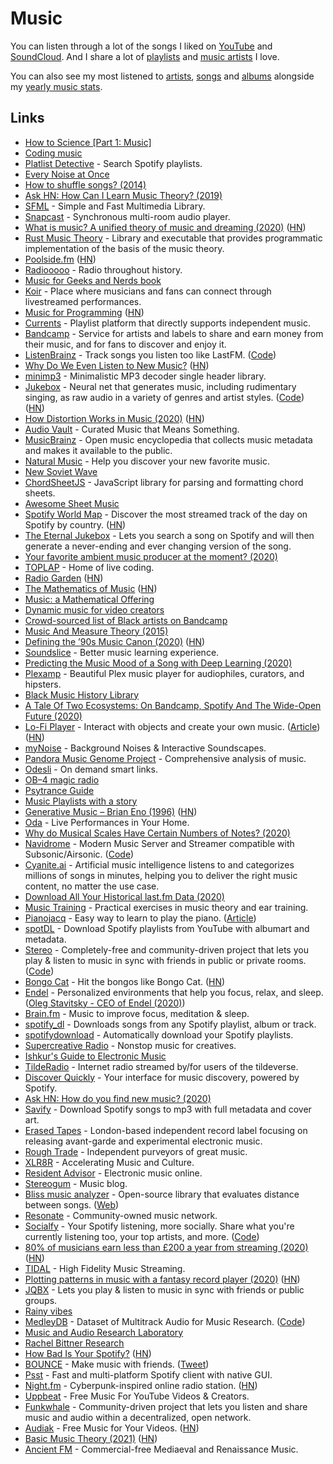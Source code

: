 # Music

You can listen through a lot of the songs I liked on [YouTube](https://www.youtube.com/playlist?list=PL0nGxteCFLXYA1fsLmlWzY0Tyoo3c7tF-) and [SoundCloud](https://soundcloud.com/you/likes). And I share a lot of [playlists](music-playlists.md) and [music artists](music-artists.md) I love.

You can also see my most listened to [artists](https://www.last.fm/user/playfullyExist/library/artists), [songs](https://www.last.fm/user/playfullyExist/library/tracks) and [albums](https://www.last.fm/user/playfullyExist/library/albums) alongside my [yearly music stats](https://www.last.fm/user/playfullyExist/listening-report/year).

## Links

- [How to Science [Part 1: Music]](https://www.youtube.com/watch?v=d3mHfqd0VZY)
- [Coding music](https://gist.github.com/staltz/99d70c8ae57bdc71a53b83e74a51d096)
- [Platlist Detective](https://www.playlistdetective.com/) - Search Spotify playlists.
- [Every Noise at Once](http://everynoise.com/engenremap.html)
- [How to shuffle songs? (2014)](https://labs.spotify.com/2014/02/28/how-to-shuffle-songs/)
- [Ask HN: How Can I Learn Music Theory? (2019)](https://news.ycombinator.com/item?id=21822225)
- [SFML](https://github.com/SFML/SFML) - Simple and Fast Multimedia Library.
- [Snapcast](https://github.com/badaix/snapcast) - Synchronous multi-room audio player.
- [What is music? A unified theory of music and dreaming (2020)](https://whatismusic.info/blog/AUnifiedTheoryOfMusicAndDreaming.html) ([HN](https://news.ycombinator.com/item?id=22036473))
- [Rust Music Theory](https://github.com/ozankasikci/rust-music-theory) - Library and executable that provides programmatic implementation of the basis of the music theory.
- [Poolside.fm](https://poolside.fm/) ([HN](https://news.ycombinator.com/item?id=22371629))
- [Radiooooo](http://radiooooo.com/) - Radio throughout history.
- [Music for Geeks and Nerds book](https://pedrokroger.net/mfgan/)
- [Koir](https://koir.tv/) - Place where musicians and fans can connect through livestreamed performances.
- [Music for Programming](http://musicforprogramming.net/) ([HN](https://news.ycombinator.com/item?id=21771600))
- [Currents](https://a.currents.fm) - Playlist platform that directly supports independent music.
- [Bandcamp](https://bandcamp.com/) - Service for artists and labels to share and earn money from their music, and for fans to discover and enjoy it.
- [ListenBrainz](https://listenbrainz.org/) - Track songs you listen too like LastFM. ([Code](https://github.com/metabrainz/listenbrainz-server))
- [Why Do We Even Listen to New Music?](https://pitchfork.com/features/article/listen-to-music/) ([HN](https://news.ycombinator.com/item?id=22941185))
- [minimp3](https://github.com/lieff/minimp3) - Minimalistic MP3 decoder single header library.
- [Jukebox](https://openai.com/blog/jukebox/) - Neural net that generates music, including rudimentary singing, as raw audio in a variety of genres and artist styles. ([Code](https://github.com/openai/jukebox/)) ([HN](https://news.ycombinator.com/item?id=23032243))
- [How Distortion Works in Music (2020)](https://benmosheron.gitlab.io/blog/2020/04/26/distortion.html) ([HN](https://news.ycombinator.com/item?id=23232268))
- [Audio Vault](https://www.audio-vault.com/) - Curated Music that Means Something.
- [MusicBrainz](https://musicbrainz.org/) - Open music encyclopedia that collects music metadata and makes it available to the public.
- [Natural Music](https://www.naturalmusic.co/) - Help you discover your new favorite music.
- [New Soviet Wave](https://newsovietwave.com/)
- [ChordSheetJS](https://github.com/martijnversluis/ChordSheetJS) - JavaScript library for parsing and formatting chord sheets.
- [Awesome Sheet Music](https://github.com/ad-si/awesome-sheet-music)
- [Spotify World Map](https://www.worldspotify.com/) - Discover the most streamed track of the day on Spotify by country. ([HN](https://news.ycombinator.com/item?id=23343466))
- [The Eternal Jukebox](https://eternalbox.dev/jukebox_index.html) - Lets you search a song on Spotify and will then generate a never-ending and ever changing version of the song.
- [Your favorite ambient music producer at the moment? (2020)](https://www.reddit.com/r/ambientmusic/comments/gwqd29/your_favorite_ambient_music_producer_at_the_moment/)
- [TOPLAP](https://toplap.org/) - Home of live coding.
- [Radio Garden](http://radio.garden/) ([HN](https://news.ycombinator.com/item?id=23477771))
- [The Mathematics of Music](https://imaginary.org/sites/default/files/20190911-lala-booklet-v0.4-web-text.pdf) ([HN](https://news.ycombinator.com/item?id=23486452))
- [Music: a Mathematical Offering](https://homepages.abdn.ac.uk/d.j.benson/pages/html/maths-music.html)
- [Dynamic music for video creators](https://www.moodelizer.com/studio/music-for-video)
- [Crowd-sourced list of Black artists on Bandcamp](https://www.blackbandcamp.info/#/)
- [Music And Measure Theory (2015)](https://www.youtube.com/watch?v=cyW5z-M2yzw)
- [Defining the ’90s Music Canon (2020)](https://pudding.cool/2020/07/song-decay/) ([HN](https://news.ycombinator.com/item?id=23919786))
- [Soundslice](https://www.soundslice.com/) - Better music learning experience.
- [Predicting the Music Mood of a Song with Deep Learning (2020)](https://towardsdatascience.com/predicting-the-music-mood-of-a-song-with-deep-learning-c3ac2b45229e)
- [Plexamp](https://plexamp.com/) - Beautiful Plex music player for audiophiles, curators, and hipsters.
- [Black Music History Library](https://blackmusiclibrary.com/Library)
- [A Tale Of Two Ecosystems: On Bandcamp, Spotify And The Wide-Open Future (2020)](https://www.npr.org/2020/08/19/903547253/a-tale-of-two-ecosystems-on-bandcamp-spotify-and-the-wide-open-future?t=1598103940702)
- [Lo-Fi Player](https://magenta.github.io/lofi-player/) - Interact with objects and create your own music. ([Article](https://magenta.tensorflow.org/lofi-player)) ([HN](https://news.ycombinator.com/item?id=24389748))
- [myNoise](https://mynoise.net/) - Background Noises & Interactive Soundscapes.
- [Pandora Music Genome Project](https://www.pandora.com/about/mgp) - Comprehensive analysis of music.
- [Odesli](https://odesli.co/) - On demand smart links.
- [OB–4 magic radio](https://teenage.engineering/products/ob-4)
- [Psytrance Guide](http://www.psytranceguide.com/)
- [Music Playlists with a story](https://www.youtube.com/channel/UCWlhyyYBiD67Aju1CXUgaug/videos)
- [Generative Music – Brian Eno (1996)](https://inmotionmagazine.com/eno1.html) ([HN](https://news.ycombinator.com/item?id=24702201))
- [Oda](https://oda.co/) - Live Performances in Your Home.
- [Why do Musical Scales Have Certain Numbers of Notes? (2020)](https://www.lucaspauker.ml/articles/16)
- [Navidrome](https://www.navidrome.org/) - Modern Music Server and Streamer compatible with Subsonic/Airsonic. ([Code](https://github.com/deluan/navidrome))
- [Cyanite.ai](https://cyanite.ai/) - Artificial music intelligence listens to and categorizes millions of songs in minutes, helping you to deliver the right music content, no matter the use case.
- [Download All Your Historical last.fm Data (2020)](https://mathieuhendey.com/2020/10/download-all-your-historical-last.fm-data/)
- [Music Training](https://github.com/g-r-a-n-t/music-training) - Practical exercises in music theory and ear training.
- [Pianojacq](https://pianojacq.com/) - Easy way to learn to play the piano. ([Article](https://jacquesmattheij.com/2020-09-20-pianojacq-learn-to-play-piano/))
- [spotDL](https://github.com/spotDL/spotify-downloader) - Download Spotify playlists from YouTube with albumart and metadata.
- [Stereo](https://withstereo.com/) - Completely-free and community-driven project that lets you play & listen to music in sync with friends in public or private rooms. ([Code](https://github.com/hoangvvo/stereo-web))
- [Bongo Cat](https://bongo.cat/) - Hit the bongos like Bongo Cat. ([HN](https://news.ycombinator.com/item?id=24866896))
- [Endel](https://endel.io/) - Personalized environments that help you focus, relax, and sleep. ([Oleg Stavitsky - CEO of Endel (2020)](https://foundation-by-true-ventures.simplecast.com/episodes/oleg-stavitsky-ceo-of-endel-YFJlLv_d))
- [Brain.fm](https://www.brain.fm/) - Music to improve focus, meditation & sleep.
- [spotify_dl](https://github.com/SathyaBhat/spotify-dl) - Downloads songs from any Spotify playlist, album or track.
- [spotifydownload](https://github.com/schollz/spotifydownload) - Automatically download your Spotify playlists.
- [Supercreative Radio](https://www.supercreative.design/radio) - Nonstop music for creatives.
- [Ishkur's Guide to Electronic Music](https://music.ishkur.com/)
- [TildeRadio](https://tilderadio.org/) - Internet radio streamed by/for users of the tildeverse.
- [Discover Quickly](https://discoverquickly.com/) - Your interface for music discovery, powered by Spotify.
- [Ask HN: How do you find new music? (2020)](https://news.ycombinator.com/item?id=25085635)
- [Savify](https://github.com/LaurenceRawlings/savify) - Download Spotify songs to mp3 with full metadata and cover art.
- [Erased Tapes](https://www.erasedtapes.com/) - London-based independent record label focusing on releasing avant-garde and experimental electronic music.
- [Rough Trade](https://www.roughtrade.com/) - Independent purveyors of great music.
- [XLR8R](https://xlr8r.com/) - Accelerating Music and Culture.
- [Resident Advisor](https://www.residentadvisor.net/) - Electronic music online.
- [Stereogum](https://www.stereogum.com/) - Music blog.
- [Bliss music analyzer](https://github.com/Polochon-street/bliss) - Open-source library that evaluates distance between songs. ([Web](https://lelele.io/bliss.html))
- [Resonate](https://resonate.is/) - Community-owned music network.
- [Socialfy](https://www.socialfy.app/) - Your Spotify listening, more socially. Share what you're currently listening too, your top artists, and more. ([Code](https://github.com/rdrnt/socialfy-frontend))
- [80% of musicians earn less than £200 a year from streaming (2020)](https://www.nme.com/news/music/82-per-cent-of-musicians-earn-less-than-200-a-year-from-streaming-2833510) ([HN](https://news.ycombinator.com/item?id=25352088))
- [TIDAL](https://tidal.com/) - High Fidelity Music Streaming.
- [Plotting patterns in music with a fantasy record player (2020)](http://www.windytan.com/2020/12/plotting-patterns-in-music-with-fantasy.html) ([HN](https://news.ycombinator.com/item?id=25414742))
- [JQBX](https://jqbx.fm/) - Lets you play & listen to music in sync with friends or public groups.
- [Rainy vibes](https://vaporwaver.netlify.app/)
- [MedleyDB](https://medleydb.weebly.com/) - Dataset of Multitrack Audio for Music Research. ([Code](https://github.com/marl/medleydb))
- [Music and Audio Research Laboratory](https://steinhardt.nyu.edu/marl)
- [Rachel Bittner Research](https://rachelbittner.weebly.com/)
- [How Bad Is Your Spotify?](https://pudding.cool/2020/12/judge-my-spotify/) ([HN](https://news.ycombinator.com/item?id=25517868))
- [BOUNCE](https://bounce.town/) - Make music with friends. ([Tweet](https://twitter.com/vidythatte/status/1341575228774871041))
- [Psst](https://github.com/jpochyla/psst) - Fast and multi-platform Spotify client with native GUI.
- [Night.fm](https://night.fm/) - Cyberpunk-inspired online radio station. ([HN](https://news.ycombinator.com/item?id=25791618))
- [Uppbeat](https://uppbeat.io/) - Free Music For YouTube Videos & Creators.
- [Funkwhale](https://funkwhale.audio/en_US/) - Community-driven project that lets you listen and share music and audio within a decentralized, open network.
- [Audiak](https://www.audiak.com/) - Free Music for Your Videos. ([HN](https://news.ycombinator.com/item?id=26022635))
- [Basic Music Theory (2021)](https://iconcollective.edu/basic-music-theory/) ([HN](https://news.ycombinator.com/item?id=26130228))
- [Ancient FM](https://www.ancientfm.com/) - Commercial-free Mediaeval and Renaissance Music.
